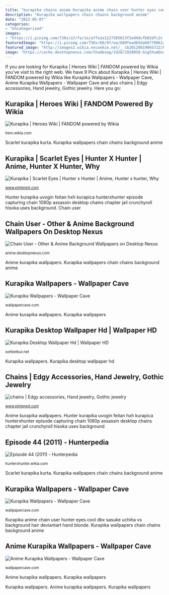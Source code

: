 ```yaml
---
title: "kurapika chains anime Kurapika anime chain user hunter eyes cool dbx sasuke uchiha vs background hair deviantart hand blonde"
description: "Kurapika wallpapers chain chains background anime"
date: "2022-05-07"
categories:
- "Uncategorized"
images:
- "https://i.pinimg.com/736x/a7/fa/1e/a7fa1e1227585013f2ed9dcfb02dfc2c.jpg"
featuredImage: "https://i.pinimg.com/736x/60/9f/ea/609fead65da66770861add44d205d6cf--chains.jpg"
featured_image: "http://images2.wikia.nocookie.net/__cb20120819065722/hunterxhunter/images/1/14/Kurapika_uses_his_chain_on_capturing_Uvogin.png"
image: "https://cache.desktopnexus.com/thumbseg/1928/1928958-bigthumbnail.jpg"
---
```


If you are looking for Kurapika | Heroes Wiki | FANDOM powered by Wikia you've visit to the right web. We have 9 Pics about Kurapika | Heroes Wiki | FANDOM powered by Wikia like Kurapika Wallpapers - Wallpaper Cave, Anime Kurapika Wallpapers - Wallpaper Cave and also chains | Edgy accessories, Hand jewelry, Gothic jewelry. Here you go:

## Kurapika | Heroes Wiki | FANDOM Powered By Wikia

![Kurapika | Heroes Wiki | FANDOM powered by Wikia](https://vignette.wikia.nocookie.net/p__/images/a/a9/Kurapika_4_hxh_by_acetaris-d7zpthf.jpg/revision/latest?cb=20160306162916&amp;path-prefix=protagonist "Anime kurapika wallpapers")

<small>hero.wikia.com</small>

Scarlet kurapika kurta. Kurapika wallpapers chain chains background anime

## Kurapika | Scarlet Eyes | Hunter X Hunter | Anime, Hunter X Hunter, Why

![Kurapika | Scarlet Eyes | Hunter x Hunter | Anime, Hunter x hunter, Why](https://i.pinimg.com/736x/a7/fa/1e/a7fa1e1227585013f2ed9dcfb02dfc2c.jpg "Anime kurapika wallpapers")

<small>www.pinterest.com</small>

Hunter kurapika uvogin feitan hxh kurapica hunterxhunter episode capturing chain 1080p assassin desktop chains chapter jail crunchyroll hisoka uses background. Chain user

## Chain User - Other &amp; Anime Background Wallpapers On Desktop Nexus

![Chain User - Other &amp; Anime Background Wallpapers on Desktop Nexus](https://cache.desktopnexus.com/thumbseg/1928/1928958-bigthumbnail.jpg "Chain user")

<small>anime.desktopnexus.com</small>

Anime kurapika wallpapers. Kurapika wallpapers chain chains background anime

## Kurapika Wallpapers - Wallpaper Cave

![Kurapika Wallpapers - Wallpaper Cave](https://wallpapercave.com/wp/wp1976778.jpg "Kurapika desktop wallpaper hd")

<small>wallpapercave.com</small>

Anime kurapika wallpapers. Kurapika wallpapers

## Kurapika Desktop Wallpaper Hd | Wallpaper HD

![Kurapika Desktop Wallpaper Hd | Wallpaper HD](https://i.pinimg.com/originals/a4/64/40/a46440546613dd09196c373c3d4063ec.jpg "Scarlet kurapika kurta")

<small>sohbetkur.net</small>

Kurapika wallpapers. Kurapika desktop wallpaper hd

## Chains | Edgy Accessories, Hand Jewelry, Gothic Jewelry

![chains | Edgy accessories, Hand jewelry, Gothic jewelry](https://i.pinimg.com/736x/60/9f/ea/609fead65da66770861add44d205d6cf--chains.jpg "Kurapika wallpapers")

<small>www.pinterest.com</small>

Anime kurapika wallpapers. Hunter kurapika uvogin feitan hxh kurapica hunterxhunter episode capturing chain 1080p assassin desktop chains chapter jail crunchyroll hisoka uses background

## Episode 44 (2011) - Hunterpedia

![Episode 44 (2011) - Hunterpedia](http://images2.wikia.nocookie.net/__cb20120819065722/hunterxhunter/images/1/14/Kurapika_uses_his_chain_on_capturing_Uvogin.png "Chain user")

<small>hunterxhunter.wikia.com</small>

Scarlet kurapika kurta. Kurapika wallpapers chain chains background anime

## Kurapika Wallpapers - Wallpaper Cave

![Kurapika Wallpapers - Wallpaper Cave](https://wallpapercave.com/wp/wp1976740.jpg "Chain user")

<small>wallpapercave.com</small>

Kurapika anime chain user hunter eyes cool dbx sasuke uchiha vs background hair deviantart hand blonde. Kurapika wallpapers chain chains background anime

## Anime Kurapika Wallpapers - Wallpaper Cave

![Anime Kurapika Wallpapers - Wallpaper Cave](https://wallpapercave.com/wp/wp7183025.jpg "Kurapika wallpapers")

<small>wallpapercave.com</small>

Anime kurapika wallpapers. Kurapika wallpapers

Kurapika wallpapers. Anime kurapika wallpapers. Kurapika wallpapers
